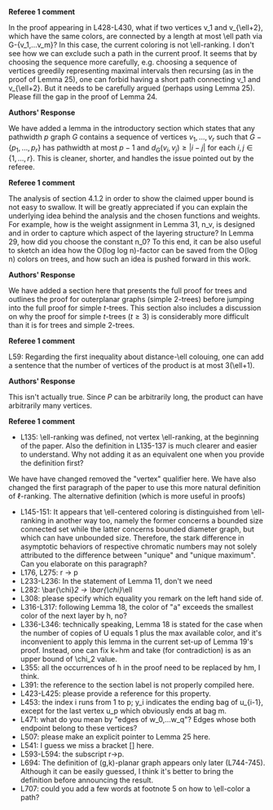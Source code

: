 

**Referee 1 comment**

In the proof appearing in L428-L430, what if two vertices v_1 and v_{\ell+2}, which have the same colors, are connected by a length at most \ell path via G-{v_1,…v_m}? In this case, the current coloring is not \ell-ranking. I don't see how we can exclude such a path in the current proof. It seems that by choosing the sequence more carefully, e.g. choosing a sequence of vertices greedily representing maximal intervals then recursing (as in the proof of Lemma 25), one can forbid having a short path connecting v_1 and v_{\ell+2}. But it needs to be carefully argued (perhaps using Lemma 25). Please fill the gap in the proof of Lemma 24.

**Authors' Response**

We have added a lemma in the introductory section which states that any pathwidth $p$ graph $G$ contains a sequence of vertices $v_1,\ldots,v_r$ such that $G-\{p_1,\ldots,p_r\}$ has pathwidth at most $p-1$ and $d_G(v_i,v_j)\ge|i-j|$ for each $i,j\in\{1,\ldots,r\}$.  This is cleaner, shorter, and handles the issue pointed out by the referee.

**Referee 1 comment**

The analysis of section 4.1.2 in order to show the claimed upper bound is not easy to swallow. It will be greatly appreciated if you can explain the underlying idea behind the analysis and the chosen functions and weights. For example, how is the weight assignment in Lemma 31, n_v, is designed and in order to capture which aspect of the layering structure? In Lemma 29, how did you choose the constant n_0? To this end, it can be also useful to sketch an idea how the O(log log n)-factor can be saved from the O(log n) colors on trees, and how such an idea is pushed forward in this work.

**Authors' Response**

We have added a section here that presents the full proof for trees and outlines the proof for outerplanar graphs (simple $2$-trees) before jumping into the full proof for simple $t$-trees.  This section also includes a discussion on why the proof for simple $t$-trees ($t\ge 3$) is considerably more difficult than it is for trees and simple $2$-trees.


**Referee 1 comment**

L59: Regarding the first inequality about distance-\ell colouing, one can add a sentence that the number of vertices of the product is at most 3(\ell+1).

**Authors' Response**

This isn't actually true. Since $P$ can be arbitrarily long, the product can have arbitrarily many vertices.

**Referee 1 comment**

- L135: \ell-ranking was defined, not vertex \ell-ranking, at the beginning of the paper.  Also the definition in L135-137 is much clearer and easier to understand. Why not adding it as an equivalent one when you provide the definition first?

We have have changed removed the "vertex" qualifier here.  We have also changed the first paragraph of the paper to use this more natural definition of $\ell$-ranking.  The alternative definition (which is more useful in proofs)



- L145-151: It appears that \ell-centered coloring is distinguished from \ell-ranking in another way too, namely the former concerns a bounded size connected set while the latter concerns bounded diameter graph, but which can have unbounded size. Therefore, the stark difference in asymptotic behaviors of respective chromatic numbers may not solely attributed to the difference between "unique" and "unique maximum". Can you elaborate on this paragraph?
- L176, L275: r -> p
- L233-L236: In the statement of Lemma 11, don't we need
- L282: \bar{\chi}_2 -> \bar{\chi}_\ell
- L308: please specify which equality you remark on the left hand side of.
- L316-L317: following Lemma 18, the color of "a" exceeds the smallest color of the next layer by h, no?
- L336-L346: technically speaking, Lemma 18 is stated for the case when the number of copies of U equals 1 plus the max available color, and it's inconvenient to apply this lemma in the current set-up of Lemma 19's proof. Instead, one can fix k=hm and take (for contradiction) is as an upper bound of \chi_2 value.
- L355: all the occurrences of h in the proof need to be replaced by hm, I think.
- L391: the reference to the section label is not properly compiled here.
- L423-L425: please provide a reference for this property.
- L453: the index i runs from 1 to p; y_i indicates the ending bag of u_{i-1}, except for the last vertex u_p which obviously ends at bag m.
- L471: what do you mean by "edges of w_0,…w_q"? Edges whose both endpoint belong to these vertices?
- L507: please make an explicit pointer to Lemma 25 here.
- L541: I guess we miss a bracket [] here.
- L593-L594: the subscript r->p.
- L694: The definition of (g,k)-planar graph appears only later (L744-745). Although it can be easily guessed, I think it's better to bring the definition before announcing the result.
- L707: could you add a few words at footnote 5 on how to \ell-color a path?

